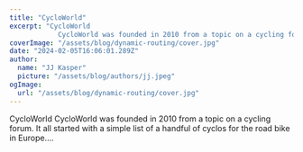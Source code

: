 ```yaml
---
title: "CycloWorld"
excerpt: "CycloWorld
            CycloWorld was founded in 2010 from a topic on a cycling forum. It all started with a simple list of a handful of cyclos for the road bike in Europe…."
coverImage: "/assets/blog/dynamic-routing/cover.jpg"
date: "2024-02-05T16:06:01.289Z"
author:
  name: "JJ Kasper"
  picture: "/assets/blog/authors/jj.jpeg"
ogImage:
  url: "/assets/blog/dynamic-routing/cover.jpg"
---
```


CycloWorld
            CycloWorld was founded in 2010 from a topic on a cycling forum. It all started with a simple list of a handful of cyclos for the road bike in Europe….